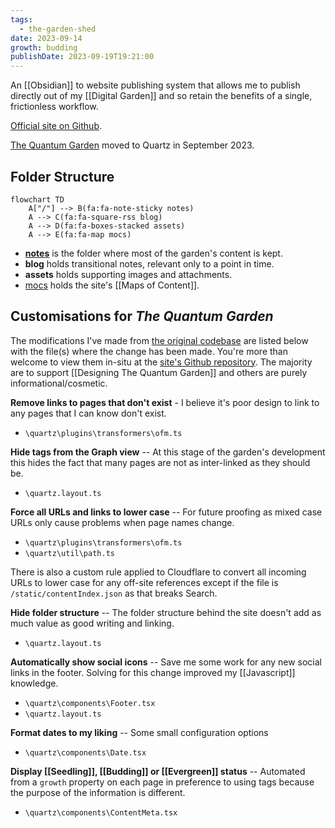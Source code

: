 ```yaml
---
tags:
  - the-garden-shed
date: 2023-09-14
growth: budding
publishDate: 2023-09-19T19:21:00
---
```

An [[Obsidian]] to website publishing system that allows me to publish directly out of my [[Digital Garden]] and so retain the benefits of a single, frictionless workflow.

[Official site on Github](https://quartz.jzhao.xyz).

[The Quantum Garden](https://quantumgardener.blog) moved to Quartz in September 2023.

## Folder Structure
```mermaid
flowchart TD
    A["/"] --> B(fa:fa-note-sticky notes)
    A --> C(fa:fa-square-rss blog)
    A --> D(fa:fa-boxes-stacked assets)   
    A --> E(fa:fa-map mocs)
```
- **[notes](/notes/index)** is the folder where most of the garden's content is kept.
- **blog** holds transitional notes, relevant only to a point in time.
- **assets** holds supporting images and attachments.
- [mocs](/mocs/index) holds the site's [[Maps of Content]].

## Customisations for *The Quantum Garden*
The modifications I've made from [the original codebase](https://github.com/jackyzha0/quartz) are listed below with the file(s) where the change has been made. You're more than welcome to view them in-situ at the [site's Github repository](https://github.com/quantumgardener/qg.blog). The majority are to support [[Designing The Quantum Garden]] and others are purely informational/cosmetic.

**Remove links to pages that don't exist** - I believe it's poor design to link to any pages that I can know don't exist.
- `\quartz\plugins\transformers\ofm.ts`

**Hide tags from the Graph view** -- At this stage of the garden's development this hides the fact that many pages are not as inter-linked as they should be.
- `\quartz.layout.ts`

**Force all URLs and links to lower case** -- For future proofing as mixed case URLs only cause problems when page names change.
- `\quartz\plugins\transformers\ofm.ts`
- `\quartz\util\path.ts`

There is also a custom rule applied to Cloudflare to convert all incoming URLs to lower case for any off-site references except if the file is `/static/contentIndex.json` as that breaks Search.

**Hide folder structure** -- The folder structure behind the site doesn't add as much value as good writing and linking.
- `\quartz.layout.ts`

**Automatically show social icons** -- Save me some work for any new social links in the footer. Solving for this change improved my [[Javascript]] knowledge.
- `\quartz\components\Footer.tsx`
- `\quartz.layout.ts`

**Format dates to my liking** -- Some small configuration options
- `\quartz\components\Date.tsx`

**Display [[Seedling]], [[Budding]] or [[Evergreen]] status** -- Automated from a `growth` property on each page in preference to using tags because the purpose of the information is different.
- `\quartz\components\ContentMeta.tsx`